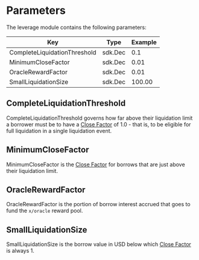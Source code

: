 # Parameters

The leverage module contains the following parameters:

| Key                          | Type    | Example |
| -----------------------------| ------- | ------- |
| CompleteLiquidationThreshold | sdk.Dec | 0.1     |
| MinimumCloseFactor           | sdk.Dec | 0.01    |
| OracleRewardFactor           | sdk.Dec | 0.01    |
| SmallLiquidationSize         | sdk.Dec | 100.00  |

## CompleteLiquidationThreshold

CompleteLiquidationThreshold governs how far above their liquidation limit a borrower
must be to have a [Close Factor](01_concepts.md#Close-Factor) of 1.0 - that is,
to be eligible for full liquidation in a single liquidation event.

## MinimumCloseFactor

MinimumCloseFactor is the [Close Factor](01_concepts.md#Close-Factor) for
borrows that are just above their liquidation limit.

## OracleRewardFactor

OracleRewardFactor is the portion of borrow interest accrued that goes to fund
the `x/oracle` reward pool.

## SmallLiquidationSize

SmallLiquidationSize is the borrow value in USD below which [Close Factor](01_concepts.md#Close-Factor)
is always 1.